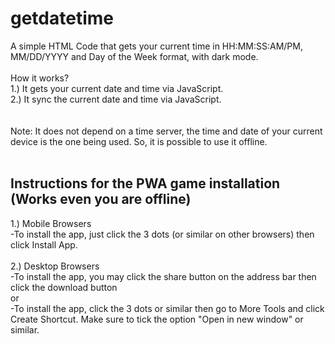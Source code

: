 # getdatetime
A simple HTML Code that gets your current time in HH:MM:SS:AM/PM, MM/DD/YYYY and Day of the Week format, with dark mode.
<br>
<br>
How it works?
<br>
1.) It gets your current date and time via JavaScript.
<br>
2.) It sync the current date and time via JavaScript.
<br>
<br>
<br>
Note: It does not depend on a time server, the time and date of your current device is the one being used. So, it is possible to use it offline.
<br>
<br>
## Instructions for the PWA game installation (Works even you are offline)
1.) Mobile Browsers
<br>
-To install the app, just click the 3 dots (or similar on other browsers) then click Install App. 
<br>
<br>
2.) Desktop Browsers
<br>
-To install the app, you may click the share button on the address bar then click the download button
<br>
or
<br>
-To install the app, click the 3 dots or similar then go to More Tools and click Create Shortcut. Make sure to tick the option "Open in new window" or similar.

